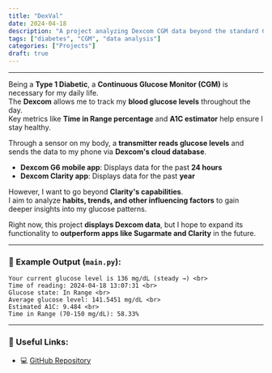 ```yaml
---
title: "DexVal"
date: 2024-04-18
description: "A project analyzing Dexcom CGM data beyond the standard Clarity app."
tags: ["diabetes", "CGM", "data analysis"]
categories: ["Projects"]
draft: true
---
```


<hr>

Being a **Type 1 Diabetic**, a **Continuous Glucose Monitor (CGM)** is necessary for my daily life.  
The **Dexcom** allows me to track my **blood glucose levels** throughout the day.  
Key metrics like **Time in Range percentage** and **A1C estimator** help ensure I stay healthy.  

Through a sensor on my body, a **transmitter reads glucose levels** and sends the data to my phone via **Dexcom's cloud database**.  
- **Dexcom G6 mobile app**: Displays data for the past **24 hours**  
- **Dexcom Clarity app**: Displays data for the past **year**  

However, I want to go beyond **Clarity's capabilities**.  
I aim to analyze **habits, trends, and other influencing factors** to gain deeper insights into my glucose patterns.  

Right now, this project **displays Dexcom data**, but I hope to expand its functionality to **outperform apps like Sugarmate and Clarity** in the future.

---

### 🔢 Example Output (`main.py`):
```
Your current glucose level is 136 mg/dL (steady →) <br>
Time of reading: 2024-04-18 13:07:31 <br>
Glucose state: In Range <br>
Average glucose level: 141.5451 mg/dL <br>
Estimated A1C: 9.484 <br>
Time in Range (70-150 mg/dL): 58.33%
```

---

### 🔗 Useful Links:
- 💻 [GitHub Repository](https://github.com/EricSpencer00/Dexcom-Statistics)

